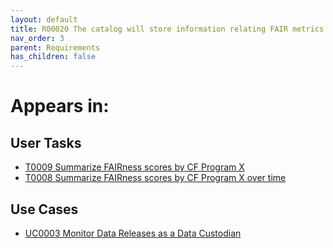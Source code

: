 ```yaml
---
layout: default
title: R00020 The catalog will store information relating FAIR metrics to CF programs
nav_order: 3
parent: Requirements
has_children: false
---
```


# Appears in:


## User Tasks

-   [T0009 Summarize FAIRness scores by CF Program X](../user-tasks/t0009-summarize-fairness-scores-by-cf-program-x.md)
-   [T0008 Summarize FAIRness scores by CF Program X over time](../user-tasks/t0008-summarize-fairness-scores-by-cf-program-x-over-time.md)

## Use Cases

-   [UC0003 Monitor Data Releases as a Data Custodian](../use-cases/uc0003-monitor-data-releases-as-a-data-custodian.md)

